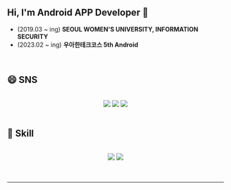 ## Hi, I'm Android APP Developer 👋
* (2019.03 ~ ing) **SEOUL WOMEN'S UNIVERSITY, INFORMATION SECURITY**
* (2023.02 ~ ing) **우아한테크코스 5th Android**
<br>

## 😄 SNS
<div align="center">
  <br>
   <img href="https://www.instagram.com/hyunji_12_3/" src="https://img.shields.io/badge/Instagram-E4405F?style=flat&logo=Instagram&logoColor=white"/>    
  <img href="https://velog.io/@hyunji1203" src="https://img.shields.io/badge/Velog-20C997?style=flat&logo=Velog&logoColor=white"/>
   <img href="https://github.com/hyunji1203" src="https://img.shields.io/badge/GitHub-181717?style=flat&logo=GitHub&logoColor=white"/>
</div>
<br>

## 🌱 Skill
<div align="center">
  <br>
   <img src="https://img.shields.io/badge/KOTLIN-7F52FF?style=flat&logo=Kotlin&logoColor=white"/>    <img src="https://img.shields.io/badge/PYTHON-3776AB?style=flat&logo=Python&logoColor=white"/>
</div>
<br><br>

___

<!--![My GitHub stats](https://github-readme-stats.vercel.app/api?username=hyunji1203&theme=dark&show_icons=true)
[![Top Langs](https://github-readme-stats.vercel.app/api/top-langs/?username=hyunji1203&layout=compact)](https://github.com/hyunji1203/github-readme-stats)<br>-->
<!--
**hyunji1203/hyunji1203** is a ✨ _special_ ✨ repository because its `README.md` (this file) appears on your GitHub profile.

Here are some ideas to get you started:

- 🔭 I’m currently working on ...
- 🌱 I’m currently learning ...
- 👯 I’m looking to collaborate on ...
- 🤔 I’m looking for help with ...
- 💬 Ask me about ...
- 📫 How to reach me: ...
- 😄 Pronouns: ...
- ⚡ Fun fact: ...
-->

